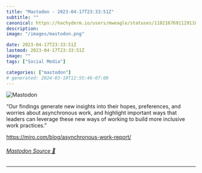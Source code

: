 ```yaml
---
title: "Mastodon - 2023-04-17T23:33:51Z"
subtitle: ""
canonical: https://hachyderm.io/users/mweagle/statuses/110216769112911841
description:
image: "/images/mastodon.png"

date: 2023-04-17T23:33:51Z
lastmod: 2023-04-17T23:33:51Z
image: ""
tags: ["Social Media"]

categories: ["mastodon"]
# generated: 2024-03-10T12:55:46-07:00
---
```

![Mastodon](/images/mastodon.png)

<p>“Our findings generate new insights into their hopes, preferences, and worries about asynchronous work, and highlight important ways that leaders can leverage these new ways of working to build more inclusive work practices.”</p><p><a href="https://miro.com/blog/asynchronous-work-report/" target="_blank" rel="nofollow noopener noreferrer" translate="no"><span class="invisible">https://</span><span class="ellipsis">miro.com/blog/asynchronous-wor</span><span class="invisible">k-report/</span></a></p>


###### [Mastodon Source 🐘](https://hachyderm.io/@mweagle/110216769112911841)

___
